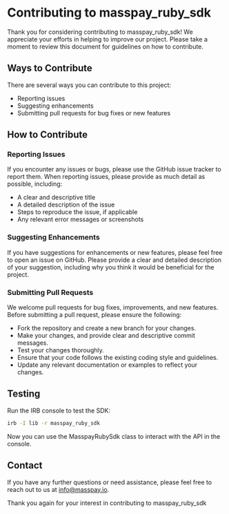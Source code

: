 # Contributing to masspay_ruby_sdk

Thank you for considering contributing to masspay_ruby_sdk! We appreciate your efforts in helping to improve our project. Please take a moment to review this document for guidelines on how to contribute.

## Ways to Contribute

There are several ways you can contribute to this project:

- Reporting issues
- Suggesting enhancements
- Submitting pull requests for bug fixes or new features

## How to Contribute

### Reporting Issues

If you encounter any issues or bugs, please use the GitHub issue tracker to report them. When reporting issues, please provide as much detail as possible, including:

- A clear and descriptive title
- A detailed description of the issue
- Steps to reproduce the issue, if applicable
- Any relevant error messages or screenshots

### Suggesting Enhancements

If you have suggestions for enhancements or new features, please feel free to open an issue on GitHub. Please provide a clear and detailed description of your suggestion, including why you think it would be beneficial for the project.

### Submitting Pull Requests

We welcome pull requests for bug fixes, improvements, and new features. Before submitting a pull request, please ensure the following:

- Fork the repository and create a new branch for your changes.
- Make your changes, and provide clear and descriptive commit messages.
- Test your changes thoroughly.
- Ensure that your code follows the existing coding style and guidelines.
- Update any relevant documentation or examples to reflect your changes.

## Testing

Run the IRB console to test the SDK:

```bash
irb -I lib -r masspay_ruby_sdk
```

Now you can use the MasspayRubySdk class to interact with the API in the console.

## Contact

If you have any further questions or need assistance, please feel free to reach out to us at [info@masspay.io](mailto:info@masspay.io).

Thank you again for your interest in contributing to masspay_ruby_sdk
